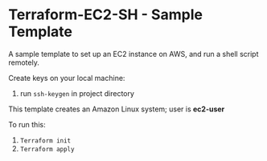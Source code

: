 # Terraform-EC2-SH - Sample Template

A sample template to set up an EC2 instance on AWS, and run a shell script remotely.

Create keys on your local machine:

1. run ```ssh-keygen``` in project directory

This template creates an Amazon Linux system; user is **ec2-user**

To run this:
1. ``` Terraform init ```
2. ``` Terraform apply ```
